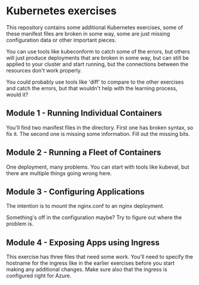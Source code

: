 # Kubernetes exercises
This repository contains some additional Kubernetes exercises, some of these manifest files are broken in some way, some are just missing configuration data or other important pieces.

You can use tools like kubeconform to catch some of the errors, but others will just produce deployments that are broken in some way, but can still be applied to your cluster and start running, but the connections between the resources don't work properly.

You could probably use tools like 'diff' to compare to the other exercises and catch the errors, but that wouldn't help with the learning process, would it?

## Module 1 - Running Individual Containers

You'll find two manifest files in the directory. First one has broken syntax, so fix it. The second one is missing some information. Fill out the missing bits.

## Module 2 - Running a Fleet of Containers

One deployment, many problems. You can start with tools like kubeval, but there are multiple things going wrong here.

## Module 3 - Configuring Applications

The intention is to mount the nginx.conf to an nginx deployment.

Something's off in the configuration maybe? Try to figure out where the problem is. 

## Module 4 - Exposing Apps using Ingress

This exercise has three files that need some work. You'll need to specify the hostname for the ingress like in the earlier  exercises before you start making any additional changes. Make sure also that the ingress is configured right for Azure.
